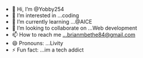 - 👋 Hi, I’m @Yobby254
- 👀 I’m interested in ...coding
- 🌱 I’m currently learning ...@AICE
- 💞️ I’m looking to collaborate on ...Web development
- 📫 How to reach me ...brianmbethe84@gmail.com
- 😄 Pronouns: ...Livity
- ⚡ Fun fact: ...im a tech addict

<!---
Yobby254/Yobby254 is a ✨ special ✨ repository because its `README.md` (this file) appears on your GitHub profile.
You can click the Preview link to take a look at your changes.
--->
